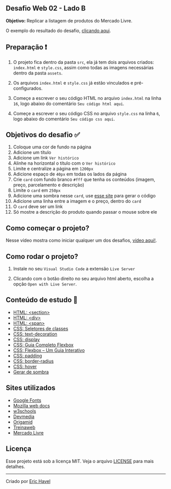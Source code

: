## Desafio Web 02 - Lado B

**Objetivo:** Replicar a listagem de produtos do Mercado Livre.

O exemplo do resultado do desafio, [clicando aqui](https://codelabs-36174.web.app/desafio-web-02-b).

## Preparação :exclamation:

1. O projeto fica dentro da pasta `src`, ela já tem dois arquivos criados: `index.html` e `style.css`, assim como todas as imagens necessárias dentro da pasta `assets`.

1. Os arquivos `index.html` e `style.css` já estão vinculados e pré-configurados.

1. Começe a escrever o seu código HTML no arquivo `index.html` na linha `16`, logo abaixo do comentário `Seu código html aqui`.

1. Começe a escrever o seu código CSS no arquivo `style.css` na linha `6`, logo abaixo do comentário `Seu código css aqui`.

## Objetivos do desafio :white_check_mark:

1. Coloque uma cor de fundo na página
1. Adicione um título
1. Adicione um link `Ver histórico`
1. Alinhe na horizontal o título com o `Ver histórico`
1. Limite e centralize a página em `1200px`
1. Adicione espaço de `40px` em todas os lados da página
1. Crie `card` com fundo branco `#fff` que tenha os conteúdos (imagem, preço, parcelamento e descrição)
1. Limite o `card` em `250px`
1. Adicione uma sombra nesse `card`, use [esse site](https://www.cssmatic.com/box-shadow) para gerar o código 
1. Adicione uma linha entre a imagem e o preço, dentro do `card`
1. O `card` deve ser um link
1. Só mostre a descrição do produto quando passar o mouse sobre ele

## Como começar o projeto?

Nesse vídeo mostra como iniciar qualquer um dos desafios, [vídeo aqui!](https://www.youtube.com/watch?v=Vph1CUip0ik).

## Como rodar o projeto?

1. Instale no seu `Visual Studio Code` a extensão `Live Server`

1. Clicando com o botão direito no seu arquivo html aberto, escolha a opção `Open with Live Server`.

## Conteúdo de estudo :book:

- [HTML: \<section\>](https://developer.mozilla.org/pt-BR/docs/Web/HTML/Element/section)
- [HTML: \<div\>](https://www.devmedia.com.br/trabalhando-com-div-em-html/37209)
- [HTML: \<span\>](https://developer.mozilla.org/pt-BR/docs/Web/HTML/Element/span)
- [CSS: Seletores de classes](https://developer.mozilla.org/pt-BR/docs/Web/CSS/Class_selectors)
- [CSS: text-decoration](https://www.w3schools.com/cssref/pr_text_text-decoration.asp)
- [CSS: display](https://developer.mozilla.org/pt-BR/docs/Web/CSS/display)
- [CSS: Guia Completo Flexbox](https://origamid.com/projetos/flexbox-guia-completo/)
- [CSS: Flexbox – Um Guia Interativo](https://www.treinaweb.com.br/blog/css-flexbox-um-guia-interativo-parte-1-containers/)
- [CSS: padding](https://www.w3schools.com/css/css_padding.asp)
- [CSS: border-radius](https://www.w3schools.com/cssref/css3_pr_border-radius.asp)
- [CSS: hover](https://developer.mozilla.org/pt-BR/docs/Web/CSS/:hover)
- [Gerar de sombra](https://www.cssmatic.com/box-shadow)

## Sites utilizados

- [Google Fonts](https://fonts.google.com/)
- [Mozilla web docs](https://developer.mozilla.org/)
- [w3schools](https://www.w3schools.com)
- [Devmedia](https://www.devmedia.com.br)
- [Origamid](https://origamid.com)
- [Treinaweb](https://www.treinaweb.com.br/)
- [Mercado Livre](http://mercadolivre.com/)

## Licença

Esse projeto está sob a licença MIT. Veja o arquivo [LICENSE](/LICENSE) para mais detalhes.

---

Criado por [Eric Havel](https://www.linkedin.com/in/eric-havel-9a22b118/)
